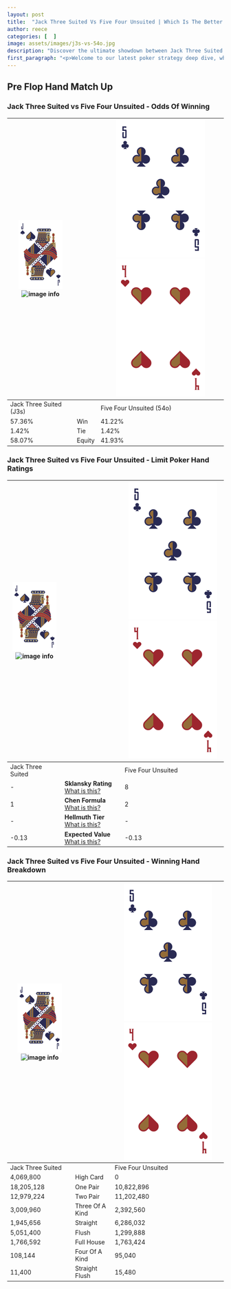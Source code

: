 ```yaml
---
layout: post
title:  "Jack Three Suited Vs Five Four Unsuited | Which Is The Better Hand In Poker? A Complete Guide"
author: reece
categories: [  ]
image: assets/images/j3s-vs-54o.jpg
description: "Discover the ultimate showdown between Jack Three Suited and Five Four Unsuited in poker! Uncover the odds, strategies, and scenarios where one hand triumphs over the other. Get ready to up your poker game with this thrilling analysis."
first_paragraph: "<p>Welcome to our latest poker strategy deep dive, where we're pitting two distinct hands against each other in a high-stakes showdown: Jack Three Suited vs Five Four Unsuited.</p><p>In the dynamic world of poker, every decision counts, and knowing which hand holds the upper hand is key to your success at the table.</p><p>In this article, we'll dissect these two hands, explore the scenarios where one dominates the other, and equip you with the knowledge to make strategic choices that can tip the odds in your favor.</p><p>Get ready to unravel the intriguing dynamics of these poker hands and elevate your game to new heights.</p>"
---
```




[comment]: # (sp0)

## Pre Flop Hand Match Up

<div class="table hand-ratings" markdown="1"> 



### Jack Three Suited vs Five Four Unsuited - Odds Of Winning


    
| ![image info](assets/images/hand1/J.png) ![image info](assets/images/hand1/3s.png) |  | ![image info](assets/images/hand2/5.png) ![image info](assets/images/hand2/4o.png) |
| -------- | -------- | -------- |
| Jack Three Suited (J3s) |  | Five Four Unsuited (54o) |
| 57.36% | Win | 41.22% |
| 1.42% | Tie | 1.42% |
| 58.07% | Equity | 41.93% |




[comment]: # (sp1)



### Jack Three Suited vs Five Four Unsuited - Limit Poker Hand Ratings


    
| ![image info](assets/images/hand1/J.png) ![image info](assets/images/hand1/3s.png) |  | ![image info](assets/images/hand2/5.png) ![image info](assets/images/hand2/4o.png) |
| -------- | -------- | -------- |
| Jack Three Suited |  | Five Four Unsuited |
| - | **Sklansky Rating** [What is this?](/sklansky-rating-explained) | 8 |
| 1 | **Chen Formula** [What is this?](/chen-formula-explained) | 2 |
| - | **Hellmuth Tier** [What is this?](/Hellmuth-tier-explained) | - |
| -0.13 | **Expected Value** [What is this?](/expected-value-explained) | -0.13 |




[comment]: # (sp2)



### Jack Three Suited vs Five Four Unsuited - Winning Hand Breakdown


    
| ![image info](assets/images/hand1/J.png) ![image info](assets/images/hand1/3s.png) |  | ![image info](assets/images/hand2/5.png) ![image info](assets/images/hand2/4o.png) |
| -------- | -------- | -------- |
| Jack Three Suited |  | Five Four Unsuited |
| 4,069,800 | High Card | 0 |
| 18,205,128 | One Pair | 10,822,896 |
| 12,979,224 | Two Pair | 11,202,480 |
| 3,009,960 | Three Of A Kind | 2,392,560 |
| 1,945,656 | Straight | 6,286,032 |
| 5,051,400 | Flush | 1,299,888 |
| 1,766,592 | Full House | 1,763,424 |
| 108,144 | Four Of A Kind | 95,040 |
| 11,400 | Straight Flush | 15,480 |




[comment]: # (sp3)



</div>

[comment]: # (sp4)



[comment]: # (sp5)

